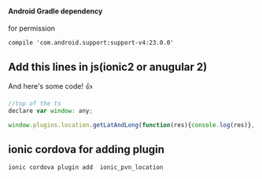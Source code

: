 #### Android Gradle dependency 
for permission
```
compile 'com.android.support:support-v4:23.0.0'
```

##  Add this lines in js(ionic2 or anugular 2)
And here's some code! :+1:
```javascript
//top of the ts
declare var window: any;
```

```javascript
window.plugins.location.getLatAndLong(function(res){console.log(res)}, function(res){console.log(res)});
```

## ionic cordova for adding plugin
```
ionic cordova plugin add  ionic_pvn_location
```
